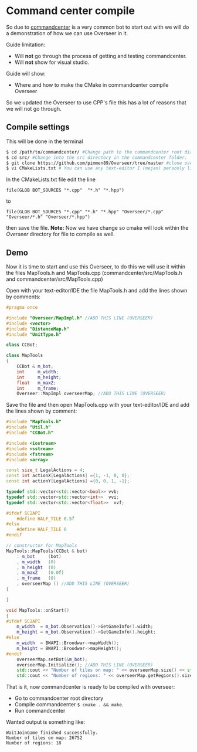 # Command center compile

So due to [commandcenter](https://github.com/davechurchill/commandcenter) is a very common bot to start out with we will do a demonstration of how we can use Overseer in it. 

Guide limitation:

* Will **not** go through the process of getting and testing commandcenter.
* Will **not** show for visual studio.

Guide will show:

* Where and how to make the CMake in commandcenter compile Overseer

So we updated the Overseer to use CPP's file this has a lot of reasons that we will not go through.

## Compile settings

This will be done in the terminal

```bash
$ cd /path/to/commandcenter/ #Change path to the commandcenter root directory
$ cd src/ #Change into the src directory in the commandcenter folder.
$ git clone https://github.com/pimmen89/Overseer/tree/master #clone overseer
$ vi CMakeLists.txt # You can use any text-editor I (mejan) personly like vi
```

In the CMakeLists.txt file edit the line 

```
file(GLOB BOT_SOURCES "*.cpp"  "*.h" "*.hpp")
```

to

```
file(GLOB BOT_SOURCES "*.cpp" "*.h" "*.hpp" "Overseer/*.cpp" "Overseer/*.h" "Overseer/*.hpp")
```

then save the file. **Note:** Now we have change so cmake will look within the *Overseer* directory for file to compile as well.

## Demo

Now it is time to start and use this Overseer, to do this we will use it within the files MapTools.h and MapTools.cpp (commandcenter/src/MapTools.h and commandcenter/src/MapTools.cpp)

Open with your text-editor/IDE the file MapTools.h and add the lines shown by comments:

```c++
#pragma once

#include "Overseer/MapImpl.h" //ADD THIS LINE (OVERSEER)
#include <vector>
#include "DistanceMap.h"
#include "UnitType.h"

class CCBot;

class MapTools
{
    CCBot & m_bot;
    int     m_width;
    int     m_height;
    float   m_maxZ;
    int     m_frame;
    Overseer::MapImpl overseerMap; //ADD THIS LINE (OVERSEER)
```

Save the file and then open MapTools.cpp with your text-editor/IDE and add the lines shown by comment:

```c++
#include "MapTools.h"
#include "Util.h"
#include "CCBot.h"

#include <iostream>
#include <sstream>
#include <fstream>
#include <array>

const size_t LegalActions = 4;
const int actionX[LegalActions] ={1, -1, 0, 0};
const int actionY[LegalActions] ={0, 0, 1, -1};

typedef std::vector<std::vector<bool>> vvb;
typedef std::vector<std::vector<int>>  vvi;
typedef std::vector<std::vector<float>>  vvf;

#ifdef SC2API
    #define HALF_TILE 0.5f
#else
    #define HALF_TILE 0
#endif

// constructor for MapTools
MapTools::MapTools(CCBot & bot)
    : m_bot     (bot)
    , m_width   (0)
    , m_height  (0)
    , m_maxZ    (0.0f)
    , m_frame   (0)
    , overseerMap () //ADD THIS LINE (OVERSEER)
{

}

void MapTools::onStart()
{
#ifdef SC2API
    m_width  = m_bot.Observation()->GetGameInfo().width;
    m_height = m_bot.Observation()->GetGameInfo().height;
#else
    m_width  = BWAPI::Broodwar->mapWidth();
    m_height = BWAPI::Broodwar->mapHeight();
#endif
    overseerMap.setBot(&m_bot);
    overseerMap.Initialize(); //ADD THIS LINE (OVERSEER)
    std::cout << "Number of tiles on map: " << overseerMap.size() << std::endl; //ADD THIS LINE (OVERSEER)
    std::cout << "Number of regions: " << overseerMap.getRegions().size() << std::endl; //ADD THIS LINE (OVERSEER)
```

That is it, now commandcenter is ready to be compiled with overseer:

* Go to commandcenter root directory
* Compile commandcenter `$ cmake . && make`.
* Run commandcenter

Wanted output is something like:

```
WaitJoinGame finished successfully.
Number of tiles on map: 26752
Number of regions: 18
```

